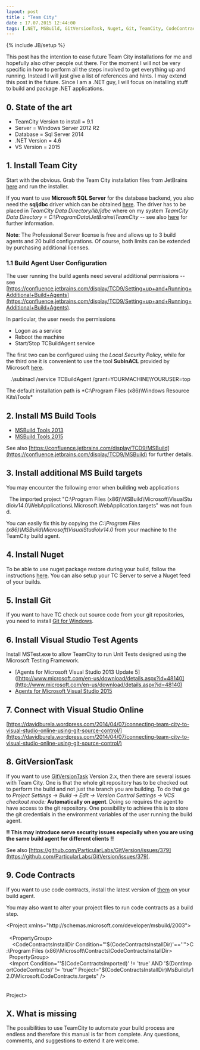 ```yaml
---
layout: post
title : "Team City"
date : 17.07.2015 12:44:00
tags: [.NET, MSBuild, GitVersionTask, Nuget, Git, TeamCity, CodeContracts]
---
```

{% include JB/setup %}

This post has the intention to ease future Team City installations for me and hopefully also other people out there. For the moment I will not be very specific in how to perform all the steps involved to get everything up and running. Instead I will just give a list of references and hints. I may extend this post in the future. Since I am a .NET guy, I will focus on installing stuff to build and package .NET applications.

## 0. State of the art

*   TeamCity Version to install = 9.1
*   Server = Windows Server 2012 R2
*   Database = Sql Server 2014
*   .NET Version = 4.6
*   VS Version = 2015

## 1. Install Team City

Start with the obvious. Grab the Team City installation files from JetBrains [here](https://www.jetbrains.com/teamcity/download/) and run the installer.

If you want to use **Microsoft SQL Server** for the database backend, you also need the **sqljdbc** driver which can be obtained [here](http://www.microsoft.com/download/en/details.aspx?displaylang=en&id=11774). The driver has to be placed in *TeamCity Data Directory/lib/jdbc* where on my system *TeamCity Data Directory = C:\ProgramData\JetBrains\TeamCity* -- see also [here](https://confluence.jetbrains.com/display/TCD9/Setting+up+an+External+Database#SettingupanExternalDatabase-MicrosoftSQLServer) for further information.

**Note**: The Professional Server license is free and allows up to 3 build agents and 20 build configurations. Of course, both limits can be extended by purchasing additional licenses.

### 1.1 Build Agent User Configuration

The user running the build agents need several additional permissions -- see [https://confluence.jetbrains.com/display/TCD9/Setting+up+and+Running+Additional+Build+Agents](https://confluence.jetbrains.com/display/TCD9/Setting+up+and+Running+Additional+Build+Agents).

In particular, the user needs the permissions

*   Logon as a service
*   Reboot the machine
*   Start/Stop TCBuildAgent service

The first two can be configured using the *Local Security Policy*, while for the third one it is convenient to use the tool **SubInACL** provided by Microsoft [here](http://www.microsoft.com/downloads/details.aspx?FamilyID=e8ba3e56-d8fe-4a91-93cf-ed6985e3927b&displaylang=en).

<div class="line"><span class="text plain"><span>   </span><span class="meta paragraph text"><span>.\subinacl /service TCBuildAgent /grant=YOURMACHINE\YOURUSER=top</span></span></span></div>

The default installation path is *C:\Program Files (x86)\Windows Resource Kits\Tools\*

## 2. Install MS Build Tools

*   [MSBuild Tools 2013](http://www.microsoft.com/en-us/download/details.aspx?id=40760)
*   [MSBuild Tools 2015](http://www.microsoft.com/en-us/download/details.aspx?id=48159)

See also [https://confluence.jetbrains.com/display/TCD9/MSBuild](https://confluence.jetbrains.com/display/TCD9/MSBuild) for further details.

## 3. Install additional MS Build targets

You may encounter the following error when building web applications

<div class="line"><span class="text plain"><span>  </span><span class="meta paragraph text"><span>The imported project "C:\Program Files (x86)\MSBuild\Microsoft\VisualStudio\v14.0\WebApplications\ Microsoft.WebApplication.targets" was not found.</span></span></span></div>

You can easily fix this by copying the *C:\Program Files (x86)\MSBuild\Microsoft\VisualStudio\v14.0* from your machine to the TeamCity build agent.

## 4. Install Nuget

To be able to use nuget package restore during your build, follow the instructions [here](https://confluence.jetbrains.com/display/TCD9/NuGet). You can also setup your TC Server to serve a Nuget feed of your builds.

## 5. Install Git

If you want to have TC check out source code from your git repositories, you need to install [Git for Windows](http://msysgit.github.io/).

## 6. Install Visual Studio Test Agents

Install MSTest.exe to allow TeamCity to run Unit Tests designed using the Microsoft Testing Framework.

*   [Agents for Microsoft Visual Studio 2013 Update 5]([http://www.microsoft.com/en-us/download/details.aspx?id=48140](http://www.microsoft.com/en-us/download/details.aspx?id=48140)
*   [Agents for Microsoft Visual Studio 2015](https://www.microsoft.com/en-us/download/details.aspx?id=48152)

## 7. Connect with Visual Studio Online

[https://davidburela.wordpress.com/2014/04/07/connecting-team-city-to-visual-studio-online-using-git-source-control/](https://davidburela.wordpress.com/2014/04/07/connecting-team-city-to-visual-studio-online-using-git-source-control/)

## 8. GitVersionTask

If you want to use [GitVersionTask](https://github.com/GitTools/GitVersion) Version 2.x, then there are several issues with Team City. One is that the whole git repository has to be checked out to perform the build and not just the branch you are building. To do that go to *Project Settings -> Build -> Edit -> Version Control Settings -> VCS checkout mode:* **Automatically on agent**. Doing so requires the agent to have access to the git repository. One possibility to achieve this is to store the git credentials in the environment variables of the user running the build agent.

**!! This may introduce serve security issues especially when you are using the same build agent for different clients !!**

See also [https://github.com/ParticularLabs/GitVersion/issues/379](https://github.com/ParticularLabs/GitVersion/issues/379).

## 9. Code Contracts

If you want to use code contracts, install the latest version of [them](https://visualstudiogallery.msdn.microsoft.com/1ec7db13-3363-46c9-851f-1ce455f66970) on your build agent.

You may also want to alter your project files to run code contracts as a build step.

<div class="line"><span class="text xml"><span class="meta tag xml"><span class="punctuation definition tag xml"><span><</span></span><span class="entity name tag localname xml"><span>Project</span></span><span> </span><span class="entity other attribute-name localname xml"><span>xmlns</span></span><span>=</span><span class="string quoted double xml"><span class="punctuation definition string begin xml"><span>"</span></span><span class="markup underline link http hyperlink"><span>http://schemas.microsoft.com/developer/msbuild/2003</span></span><span class="punctuation definition string end xml"><span>"</span></span></span><span class="punctuation definition tag xml"><span>></span></span></span></span></div><div class="line"><span class="text xml"><span>  </span><span class="comment block xml"><span class="punctuation definition comment xml"><span><!--</span></span><span> Begin CodeTools: CodeContracts: After </span><span class="punctuation definition comment xml"><span>--></span></span></span></span></div><div class="line"><span class="text xml"><span>  </span><span class="meta tag xml"><span class="punctuation definition tag xml"><span><</span></span><span class="entity name tag localname xml"><span>PropertyGroup</span></span><span class="punctuation definition tag xml"><span>></span></span></span></span></div><div class="line"><span class="text xml"><span>    </span><span class="meta tag xml"><span class="punctuation definition tag xml"><span><</span></span><span class="entity name tag localname xml"><span>CodeContractsInstallDir</span></span><span> </span><span class="entity other attribute-name localname xml"><span>Condition</span></span><span>=</span><span class="string quoted double xml"><span class="punctuation definition string begin xml"><span>"</span></span><span>'$(CodeContractsInstallDir)'==''</span><span class="punctuation definition string end xml"><span>"</span></span></span><span class="punctuation definition tag xml"><span>></span></span></span><span>C:\Program Files (x86)\Microsoft\Contracts\</span><span class="meta tag xml"><span class="punctuation definition tag xml"><span></</span></span><span class="entity name tag localname xml"><span>CodeContractsInstallDir</span></span><span class="punctuation definition tag xml"><span>></span></span></span></span></div><div class="line"><span class="text xml"><span>  </span><span class="meta tag xml"><span class="punctuation definition tag xml"><span></</span></span><span class="entity name tag localname xml"><span>PropertyGroup</span></span><span class="punctuation definition tag xml"><span>></span></span></span></span></div><div class="line"><span class="text xml"><span>  </span><span class="meta tag xml"><span class="punctuation definition tag xml"><span><</span></span><span class="entity name tag localname xml"><span>Import</span></span><span> </span><span class="entity other attribute-name localname xml"><span>Condition</span></span><span>=</span><span class="string quoted double xml"><span class="punctuation definition string begin xml"><span>"</span></span><span>'$(CodeContractsImported)' != 'true' AND '$(DontImportCodeContracts)' != 'true'</span><span class="punctuation definition string end xml"><span>"</span></span></span><span> </span><span class="entity other attribute-name localname xml"><span>Project</span></span><span>=</span><span class="string quoted double xml"><span class="punctuation definition string begin xml"><span>"</span></span><span>$(CodeContractsInstallDir)MsBuild\v12.0\Microsoft.CodeContracts.targets</span><span class="punctuation definition string end xml"><span>"</span></span></span><span> </span><span class="punctuation definition tag xml"><span>/></span></span></span></span></div><div class="line"><span class="text xml"><span> </span></span></div><div class="line"><span class="text xml"><span>  </span><span class="comment block xml"><span class="punctuation definition comment xml"><span><!--</span></span><span> End CodeTools: CodeContracts: After </span><span class="punctuation definition comment xml"><span>--></span></span></span></span></div><div class="line"><span class="text xml"><span class="meta tag xml"><span class="punctuation definition tag xml"><span></</span></span><span class="entity name tag localname xml"><span>Project</span></span><span class="punctuation definition tag xml"><span>></span></span></span></span></div>

## X. What is missing

The possibilities to use TeamCity to automate your build process are endless and therefore this manual is far from complete. Any questions, comments, and suggestions to extend it are welcome.
